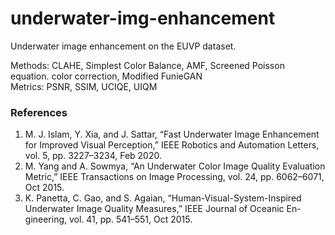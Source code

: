 # underwater-img-enhancement
Underwater image enhancement on the EUVP dataset.

Methods: CLAHE, Simplest Color Balance, AMF, Screened Poisson equation. color correction, Modified FunieGAN </br>
Metrics: PSNR, SSIM, UCIQE, UIQM

### References
1. M. J. Islam, Y. Xia, and J. Sattar, “Fast Underwater Image Enhancement
for Improved Visual Perception,” IEEE Robotics and Automation Letters,
vol. 5, pp. 3227–3234, Feb 2020.
2. M. Yang and A. Sowmya, “An Underwater Color Image Quality
Evaluation Metric,” IEEE Transactions on Image Processing, vol. 24,
pp. 6062–6071, Oct 2015.
3. K. Panetta, C. Gao, and S. Agaian, “Human-Visual-System-Inspired
Underwater Image Quality Measures,” IEEE Journal of Oceanic En-
gineering, vol. 41, pp. 541–551, Oct 2015.
